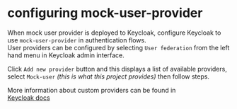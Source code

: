 # configuring mock-user-provider 

When mock user provider is deployed to Keycloak, configure Keycloak to use `mock-user-provider` in authentication flows.  
User providers can be configured by selecting `User federation` from the left hand menu in Keycloak admin interface.  

Click `Add new provider` button and this displays a list of available providers,  
select `Mock-user` _(this is what this project provides)_ then follow steps.  


More information about custom providers can be found in  
[Keycloak docs](https://www.keycloak.org/docs/latest/server_admin/index.html#custom-providers)  

